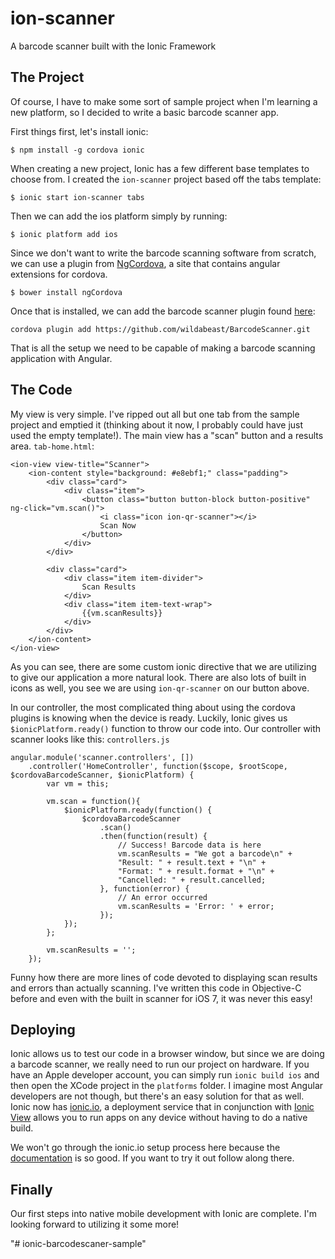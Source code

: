 # ion-scanner
A barcode scanner built with the Ionic Framework

The Project
------
Of course, I have to make some sort of sample project when I'm learning a new platform, so I decided to write a basic barcode scanner app. 

First things first, let's install ionic:
```
$ npm install -g cordova ionic
```

When creating a new project, Ionic has a few different base templates to choose from. I created the `ion-scanner` project based off the tabs template:
```
$ ionic start ion-scanner tabs
```

Then we can add the ios platform simply by running:
```
$ ionic platform add ios
```

Since we don't want to write the barcode scanning software from scratch, we can use a plugin from [NgCordova](http://ngcordova.com/), a site that contains angular extensions for cordova. 
```
$ bower install ngCordova
```

Once that is installed, we can add the barcode scanner plugin found [here](http://ngcordova.com/docs/plugins/barcodeScanner/):
```
cordova plugin add https://github.com/wildabeast/BarcodeScanner.git
```

That is all the setup we need to be capable of making a barcode scanning application with Angular.

The Code
-----
My view is very simple. I've ripped out all but one tab from the sample project and emptied it (thinking about it now, I probably could have just used the empty template!). The main view has a "scan" button and a results area. 
`tab-home.html`:
```
<ion-view view-title="Scanner">
    <ion-content style="background: #e8ebf1;" class="padding">
        <div class="card">
            <div class="item">
                <button class="button button-block button-positive" ng-click="vm.scan()">
                    <i class="icon ion-qr-scanner"></i>
                    Scan Now
                </button>
            </div>
        </div>

        <div class="card">
            <div class="item item-divider">
                Scan Results
            </div>
            <div class="item item-text-wrap">
                {{vm.scanResults}}
            </div>
        </div>
    </ion-content>
</ion-view>
```
As you can see, there are some custom ionic directive that we are utilizing to give our application a more natural look. There are also lots of built in icons as well, you see we are using `ion-qr-scanner` on our button above.

In our controller, the most complicated thing about using the cordova plugins is knowing when the device is ready. Luckily, Ionic gives us `$ionicPlatform.ready()` function to throw our code into. Our controller with scanner looks like this: 
`controllers.js`
```
angular.module('scanner.controllers', [])
    .controller('HomeController', function($scope, $rootScope, $cordovaBarcodeScanner, $ionicPlatform) {
        var vm = this;

        vm.scan = function(){
            $ionicPlatform.ready(function() {
                $cordovaBarcodeScanner
                    .scan()
                    .then(function(result) {
                        // Success! Barcode data is here
                        vm.scanResults = "We got a barcode\n" +
                        "Result: " + result.text + "\n" +
                        "Format: " + result.format + "\n" +
                        "Cancelled: " + result.cancelled;
                    }, function(error) {
                        // An error occurred
                        vm.scanResults = 'Error: ' + error;
                    });
            });
        };

        vm.scanResults = '';
    });
```
Funny how there are more lines of code devoted to displaying scan results and errors than actually scanning. I've written this code in Objective-C before and even with the built in scanner for iOS 7, it was never this easy! 

Deploying
-----
Ionic allows us to test our code in a browser window, but since we are doing a barcode scanner, we really need to run our project on hardware. If you have an Apple developer account, you can simply run `ionic build ios` and then open the XCode project in the `platforms` folder. I imagine most Angular developers are not though, but there's an easy solution for that as well. Ionic now has [ionic.io](http://www.ionic.io), a deployment service that in conjunction with [Ionic View](http://view.ionic.io/) allows you to run apps on any device without having to do a native build. 

We won't go through the ionic.io setup process here because the [documentation](http://docs.ionic.io/v1.0/docs/user-quick-start) is so good. If you want to try it out follow along there.

Finally
-----
Our first steps into native mobile development with Ionic are complete. I'm looking forward to utilizing it some more!
 
"# ionic-barcodescaner-sample" 
